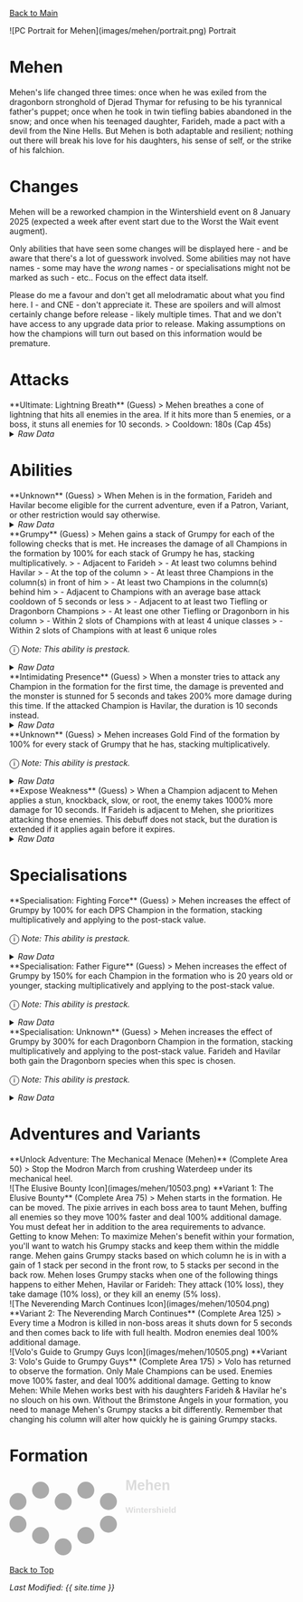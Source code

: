 [Back to Main](index.md)

<span class="championPortraitsRow">
    <span class="championPortraitsColumn">
        <span class="championPortraitsImage">
            ![PC Portrait for Mehen](images/mehen/portrait.png)
        </span>
        <span>
        Portrait
        </span>
    </span>
</span>

# Mehen

Mehen's life changed three times: once when he was exiled from the dragonborn stronghold of Djerad Thymar for refusing to be his tyrannical father's puppet; once when he took in twin tiefling babies abandoned in the snow; and once when his teenaged daughter, Farideh, made a pact with a devil from the Nine Hells. But Mehen is both adaptable and resilient; nothing out there will break his love for his daughters, his sense of self, or the strike of his falchion.

# Changes

Mehen will be a reworked champion in the Wintershield event on 8 January 2025 (expected a week after event start due to the Worst the Wait event augment).

Only abilities that have seen some changes will be displayed here - and be aware that there's a lot of guesswork involved. Some abilities may not have names - some may have the *wrong* names - or specialisations might not be marked as such - etc.. Focus on the effect data itself.

Please do me a favour and don't get all melodramatic about what you find here. I - and CNE - don't appreciate it. These are spoilers and will almost certainly change before release - likely multiple times. That and we don't have access to any upgrade data prior to release. Making assumptions on how the champions will turn out based on this information would be premature.

# Attacks

<div markdown="1" class="abilityBorder"><div markdown="1" class="abilityBorderInner">
**Ultimate: Lightning Breath** (Guess)
> Mehen breathes a cone of lightning that hits all enemies in the area. If it hits more than 5 enemies, or a boss, it stuns all enemies for 10 seconds.  
> Cooldown: 180s (Cap 45s)
<details><summary><em>Raw Data</em></summary>
<p>
<pre>
{
    "id": 826,
    "name": "Lightning Breath",
    "description": "Mehen breathes a cone of lightning that hits and potentially stuns all enemies.",
    "long_description": "Mehen breathes a cone of lightning that hits all enemies in the area. If it hits more than 5 enemies, or a boss, it stuns all enemies for 10 seconds.",
    "graphic_id": 10502,
    "target": "all",
    "num_targets": 1,
    "aoe_radius": 0,
    "damage_modifier": 0.03,
    "cooldown": 180,
    "animations": [
        {
            "type": "mehen_ultimate_v2",
            "jump_to_target": true,
            "target_offset_x": -300,
            "stun_duration": 10,
            "monsters_hit_requirement": 6
        }
    ],
    "tags": [
        "ranged",
        "cone",
        "ultimate"
    ],
    "damage_types": [
        "magic"
    ]
}
</pre>
</p>
</details>
</div></div>

# Abilities

<div markdown="1" class="abilityBorder"><div markdown="1" class="abilityBorderInner">
**Unknown** (Guess)
> When Mehen is in the formation, Farideh and Havilar become eligible for the current adventure, even if a Patron, Variant, or other restriction would say otherwise.
<details><summary><em>Raw Data</em></summary>
<p>
<pre>
{
    "id": 2181,
    "flavour_text": "",
    "description": {
        "desc": "When Mehen is in the formation, Farideh and Havilar become eligible for the current adventure, even if a Patron, Variant, or other restriction would say otherwise."
    },
    "effect_keys": [
        {
            "off_when_benched": true,
            "effect_string": "force_allow_hero",
            "hero_ids": [
                33,
                56
            ]
        },
        {
            "off_when_benched": true,
            "effect_string": "do_nothing,0",
            "targets": [
                "all"
            ],
            "filter_targets": [
                {
                    "type": "hero_expr",
                    "hero_expr": "hero_id==33 || hero_id==56"
                }
            ],
            "hero_ids": [
                33,
                56
            ]
        }
    ],
    "requirements": "",
    "graphic_id": 10496,
    "large_graphic_id": 10492,
    "properties": {
        "owner_use_outgoing_description": true
    }
}
</pre>
</p>
</details>
</div></div>

<div markdown="1" class="abilityBorder"><div markdown="1" class="abilityBorderInner">
**Grumpy** (Guess)
> Mehen gains a stack of Grumpy for each of the following checks that is met. He increases the damage of all Champions in the formation by 100% for each stack of Grumpy he has, stacking multiplicatively.
> - Adjacent to Farideh
> - At least two columns behind Havilar
> - At the top of the column
> - At least three Champions in the column(s) in front of him
> - At least two Champions in the column(s) behind him
> - Adjacent to Champions with an average base attack cooldown of 5 seconds or less
> - Adjacent to at least two Tiefling or Dragonborn Champions
> - At least one other Tiefling or Dragonborn in his column
> - Within 2 slots of Champions with at least 4 unique classes
> - Within 2 slots of Champions with at least 6 unique roles

<span style="font-size:1.2em;">ⓘ</span> *Note: This ability is prestack.*
<details><summary><em>Raw Data</em></summary>
<p>
<pre>
{
    "id": 2182,
    "flavour_text": "",
    "description": {
        "desc": "Mehen gains a stack of Grumpy for each of the following checks that is met. He increases the damage of all Champions in the formation by $amount% for each stack of Grumpy he has, stacking multiplicatively.",
        "post": {
            "conditions": [
                {
                    "condition": "not static_desc",
                    "desc": "^^$stacks_from_effect_key_stacks_desc"
                }
            ]
        }
    },
    "effect_keys": [
        {
            "effect_string": "pre_stack_amount,100"
        },
        {
            "effect_string": "global_dps_multiplier_mult,0",
            "amount_expr": "upgrade_amount(16146,0)",
            "amount_func": "mult",
            "stack_func": "per_other_stack_count",
            "per_other_stack_count_upgrade_id": 16146,
            "per_other_stack_count_effect_key_index": 13,
            "amount_updated_listeners": [
                "slot_changed",
                "upgrade_unlocked",
                "feat_changed",
                "hero_tags_changed"
            ],
            "show_bonus": true,
            "off_when_benched": true
        },
        {
            "effect_string": "mehen_grumpy_stack",
            "amount_func": "add",
            "stack_func": "per_hero_attribute",
            "per_hero_expr": "hero_id==33",
            "per_hero_targets": [
                {
                    "type": "adj"
                }
            ],
            "post_process_expr": "min(1,input)",
            "amount_updated_listeners": [
                "slot_changed"
            ],
            "condition_description": "Adjacent to Farideh",
            "index": 1
        },
        {
            "effect_string": "mehen_grumpy_stack",
            "amount_func": "add",
            "stack_func": "per_hero_attribute",
            "per_hero_expr": "hero_id==56",
            "per_hero_targets": [
                {
                    "type": "slot_if_expr",
                    "if_expr": "col<(base_col-1)"
                }
            ],
            "post_process_expr": "min(1,input)",
            "amount_updated_listeners": [
                "slot_changed"
            ],
            "condition_description": "At least two columns behind Havilar",
            "index": 2
        },
        {
            "effect_string": "mehen_grumpy_stack",
            "amount_func": "add",
            "stack_func": "per_hero_attribute",
            "per_hero_expr": "hero_id==110",
            "per_hero_targets": [
                {
                    "type": "col_top"
                }
            ],
            "post_process_expr": "min(1,input)",
            "amount_updated_listeners": [
                "slot_changed"
            ],
            "condition_description": "At the top of the column",
            "index": 3
        },
        {
            "effect_string": "mehen_grumpy_stack",
            "amount_func": "add",
            "stack_func": "per_hero_attribute",
            "per_hero_expr": "true",
            "per_hero_targets": [
                {
                    "type": "slot_if_expr",
                    "if_expr": "col<base_col"
                }
            ],
            "post_process_expr": "as_int(input>=3)",
            "amount_updated_listeners": [
                "slot_changed"
            ],
            "condition_description": "At least three Champions in the column(s) in front of him",
            "index": 4
        },
        {
            "effect_string": "mehen_grumpy_stack",
            "amount_func": "add",
            "stack_func": "per_hero_attribute",
            "per_hero_expr": "true",
            "per_hero_targets": [
                {
                    "type": "slot_if_expr",
                    "if_expr": "col>base_col"
                }
            ],
            "post_process_expr": "as_int(input>=2)",
            "amount_updated_listeners": [
                "slot_changed"
            ],
            "condition_description": "At least two Champions in the column(s) behind him",
            "index": 5
        },
        {
            "effect_string": "mehen_grumpy_stack",
            "amount_func": "add",
            "stack_func": "per_hero_attribute",
            "per_hero_expr": "base_attack_cooldown",
            "per_hero_targets": [
                {
                    "type": "adj"
                }
            ],
            "post_process_expr": "as_int((num_targets > 0) && (input_as_double/max(1,num_targets))<=5)",
            "amount_updated_listeners": [
                "slot_changed"
            ],
            "condition_description": "Adjacent to Champions with an average base attack cooldown of 5 seconds or less",
            "index": 6
        },
        {
            "effect_string": "mehen_grumpy_stack",
            "amount_func": "add",
            "stack_func": "per_hero_attribute",
            "per_hero_expr": "HasTag(`tiefling`)||HasTag(`dragonborn`)",
            "per_hero_targets": [
                {
                    "type": "adj"
                }
            ],
            "post_process_expr": "as_int(input>=2)",
            "amount_updated_listeners": [
                "slot_changed",
                "hero_tags_changed"
            ],
            "condition_description": "Adjacent to at least two Tiefling or Dragonborn Champions",
            "index": 7
        },
        {
            "effect_string": "mehen_grumpy_stack",
            "amount_func": "add",
            "stack_func": "per_hero_attribute",
            "per_hero_expr": "HasTag(`tiefling`)||HasTag(`dragonborn`)",
            "per_hero_targets": [
                {
                    "type": "slot_if_expr",
                    "if_expr": "col==base_col"
                }
            ],
            "post_process_expr": "as_int(input>=2)",
            "amount_updated_listeners": [
                "slot_changed",
                "hero_tags_changed"
            ],
            "condition_description": "At least one other Tiefling or Dragonborn in his column",
            "index": 8
        },
        {
            "effect_string": "mehen_grumpy_stack",
            "amount_func": "add",
            "stack_func": "per_unique_class",
            "target": "distance",
            "distance": 2,
            "self": false,
            "amount_updated_listeners": [
                "slot_changed"
            ],
            "post_process_expr": "as_int(input>=4)",
            "condition_description": "Within 2 slots of Champions with at least 4 unique classes",
            "index": 9
        },
        {
            "effect_string": "mehen_grumpy_stack",
            "amount_func": "add",
            "stack_func": "per_unique_role",
            "target": "distance",
            "distance": 2,
            "self": false,
            "amount_updated_listeners": [
                "slot_changed"
            ],
            "post_process_expr": "as_int(input>=6)",
            "condition_description": "Within 2 slots of Champions with at least 6 unique roles",
            "index": 10
        },
        {
            "effect_string": "expression_on_trigger,area_complete",
            "per_trigger_expr": "AppendToSaveStat(`mehen_grumpy_areas`, false, trigger_count * as_int(GetUpgradeStacks(16146, 1) >= 10))"
        },
        {
            "effect_string": "stacks_from_effect_key_stacks",
            "effect_key_name": "mehen_grumpy_stack",
            "stacks_on_trigger": "will_stack_manually",
            "off_when_benched": true
        }
    ],
    "requirements": "",
    "graphic_id": 10499,
    "large_graphic_id": 10495,
    "properties": {
        "is_formation_ability": true,
        "formation_circle_icon": true,
        "owner_use_outgoing_description": true,
        "indexed_effect_properties": true,
        "per_effect_index_bonuses": true,
        "default_bonus_index": 0
    }
}
</pre>
</p>
</details>
</div></div>

<div markdown="1" class="abilityBorder"><div markdown="1" class="abilityBorderInner">
**Intimidating Presence** (Guess)
> When a monster tries to attack any Champion in the formation for the first time, the damage is prevented and the monster is stunned for 5 seconds and takes 200% more damage during this time. If the attacked Champion is Havilar, the duration is 10 seconds instead.
<details><summary><em>Raw Data</em></summary>
<p>
<pre>
{
    "id": 2183,
    "flavour_text": "",
    "description": {
        "desc": "When a monster tries to attack any Champion in the formation for the first time, the damage is prevented and the monster is stunned for $stun_duration seconds and takes $amount% more damage during this time. If the attacked Champion is Havilar, the duration is $buffed_stun_duration seconds instead."
    },
    "effect_keys": [
        {
            "effect_string": "mehen_intimidating_presence,200",
            "havilar_hero_id": 56,
            "stun_duration": 5,
            "buffed_stun_duration": 10,
            "debuff": {
                "effect_string": "increase_monster_damage,0",
                "amount_expr": "upgrade_amount(16147,0)",
                "active_graphic_id": 25440,
                "active_graphic_y": -20,
                "for_time": 5
            },
            "deal_no_damage_effect": {
                "effect_string": "next_attack_deals_no_damage"
            },
            "off_when_benched": true
        }
    ],
    "requirements": "",
    "graphic_id": 25292,
    "large_graphic_id": 25290,
    "properties": {
        "is_formation_ability": true,
        "formation_circle_icon": false,
        "owner_use_outgoing_description": true,
        "indexed_effect_properties": true,
        "per_effect_index_bonuses": true,
        "default_bonus_index": 0,
        "retain_on_slot_changed": true
    }
}
</pre>
</p>
</details>
</div></div>

<div markdown="1" class="abilityBorder"><div markdown="1" class="abilityBorderInner">
**Unknown** (Guess)
> Mehen increases Gold Find of the formation by 100% for every stack of Grumpy that he has, stacking multiplicatively.

<span style="font-size:1.2em;">ⓘ</span> *Note: This ability is prestack.*
<details><summary><em>Raw Data</em></summary>
<p>
<pre>
{
    "id": 2184,
    "flavour_text": "",
    "description": {
        "desc": "Mehen increases Gold Find of the formation by $amount% for every stack of Grumpy that he has, stacking multiplicatively."
    },
    "effect_keys": [
        {
            "effect_string": "pre_stack_amount,100"
        },
        {
            "effect_string": "gold_multiplier_mult,0",
            "amount_expr": "upgrade_amount(16148,0)",
            "amount_func": "mult",
            "stack_func": "per_other_stack_count",
            "per_other_stack_count_upgrade_id": 16146,
            "per_other_stack_count_effect_key_index": 13,
            "amount_updated_listeners": [
                "slot_changed",
                "upgrade_unlocked",
                "feat_changed",
                "hero_tags_changed"
            ],
            "show_bonus": true,
            "off_when_benched": true
        }
    ],
    "requirements": "",
    "graphic_id": 10497,
    "large_graphic_id": 10493,
    "properties": {
        "is_formation_ability": true,
        "formation_circle_icon": false,
        "owner_use_outgoing_description": true,
        "indexed_effect_properties": true,
        "per_effect_index_bonuses": true,
        "default_bonus_index": 0
    }
}
</pre>
</p>
</details>
</div></div>

<div markdown="1" class="abilityBorder"><div markdown="1" class="abilityBorderInner">
**Expose Weakness** (Guess)
> When a Champion adjacent to Mehen applies a stun, knockback, slow, or root, the enemy takes 1000% more damage for 10 seconds. If Farideh is adjacent to Mehen, she prioritizes attacking those enemies. This debuff does not stack, but the duration is extended if it applies again before it expires.
<details><summary><em>Raw Data</em></summary>
<p>
<pre>
{
    "id": 2185,
    "flavour_text": "",
    "description": {
        "desc": "When a Champion adjacent to Mehen applies a stun, knockback, slow, or root, the enemy takes $amount% more damage for $debuff_duration seconds. If Farideh is adjacent to Mehen, she prioritizes attacking those enemies. This debuff does not stack, but the duration is extended if it applies again before it expires."
    },
    "effect_keys": [
        {
            "effect_string": "mehen_expose_weakness,1000",
            "debuff_duration": 10,
            "debuff": {
                "effect_string": "increase_monster_damage,0",
                "amount_expr": "upgrade_amount(16149,0)",
                "active_graphic_id": 25439,
                "active_graphic_y": -50,
                "for_time": 10
            },
            "targets": [
                "adj"
            ],
            "off_when_benched": false
        },
        {
            "effect_string": "outgoing_description",
            "targets": [
                "adj"
            ],
            "off_when_benched": false
        }
    ],
    "requirements": "",
    "graphic_id": 25291,
    "large_graphic_id": 25289,
    "properties": {
        "is_formation_ability": true,
        "formation_circle_icon": true,
        "owner_use_outgoing_description": true,
        "indexed_effect_properties": true,
        "per_effect_index_bonuses": true,
        "default_bonus_index": 0,
        "use_outgoing_description": true,
        "retain_on_slot_changed": true
    }
}
</pre>
</p>
</details>
</div></div>

# Specialisations

<div markdown="1" class="abilityBorder"><div markdown="1" class="abilityBorderInner">
**Specialisation: Fighting Force** (Guess)
> Mehen increases the effect of Grumpy by 100% for each DPS Champion in the formation, stacking multiplicatively and applying to the post-stack value.

<span style="font-size:1.2em;">ⓘ</span> *Note: This ability is prestack.*
<details><summary><em>Raw Data</em></summary>
<p>
<pre>
{
    "id": 2186,
    "flavour_text": "",
    "description": {
        "desc": "Mehen increases the effect of Grumpy by $amount% for each DPS Champion in the formation, stacking multiplicatively and applying to the post-stack value."
    },
    "effect_keys": [
        {
            "effect_string": "pre_stack,100",
            "off_when_benched": true
        },
        {
            "effect_string": "buff_upgrade,0,16146,1",
            "amount_expr": "upgrade_amount(16150,0)",
            "amount_func": "mult",
            "stack_func": "per_hero_attribute",
            "per_hero_expr": "as_int(HasTag(`dps`))",
            "show_bonus": true,
            "amount_updated_listeners": [
                "slot_changed",
                "hero_tags_changed"
            ],
            "off_when_benched": true
        }
    ],
    "requirements": "",
    "graphic_id": 0,
    "large_graphic_id": 0,
    "properties": {
        "is_formation_ability": true,
        "formation_circle_icon": false,
        "owner_use_outgoing_description": true,
        "indexed_effect_properties": true,
        "per_effect_index_bonuses": true,
        "default_bonus_index": 0,
        "spec_option_post_apply_info": "Champions in Formation Targeted: $num_stacks___2"
    }
}
</pre>
</p>
</details>
</div></div>

<div markdown="1" class="abilityBorder"><div markdown="1" class="abilityBorderInner">
**Specialisation: Father Figure** (Guess)
> Mehen increases the effect of Grumpy by 150% for each Champion in the formation who is 20 years old or younger, stacking multiplicatively and applying to the post-stack value.

<span style="font-size:1.2em;">ⓘ</span> *Note: This ability is prestack.*
<details><summary><em>Raw Data</em></summary>
<p>
<pre>
{
    "id": 2187,
    "flavour_text": "",
    "description": {
        "desc": "Mehen increases the effect of Grumpy by $amount% for each Champion in the formation who is 20 years old or younger, stacking multiplicatively and applying to the post-stack value."
    },
    "effect_keys": [
        {
            "effect_string": "pre_stack,150",
            "off_when_benched": true
        },
        {
            "effect_string": "buff_upgrade,0,16146,1",
            "amount_expr": "upgrade_amount(16151,0)",
            "amount_func": "mult",
            "stack_func": "per_hero_attribute",
            "per_hero_expr": "age<=20",
            "per_hero_targets": [
                {
                    "type": "except_heroes",
                    "hero_ids": [
                        146
                    ],
                    "only_in_formation": true
                }
            ],
            "show_bonus": true,
            "amount_updated_listeners": [
                "slot_changed"
            ],
            "off_when_benched": true
        }
    ],
    "requirements": "",
    "graphic_id": 0,
    "large_graphic_id": 0,
    "properties": {
        "is_formation_ability": true,
        "formation_circle_icon": false,
        "owner_use_outgoing_description": true,
        "indexed_effect_properties": true,
        "per_effect_index_bonuses": true,
        "default_bonus_index": 0,
        "spec_option_post_apply_info": "Champions in Formation Targeted: $num_stacks___2"
    }
}
</pre>
</p>
</details>
</div></div>

<div markdown="1" class="abilityBorder"><div markdown="1" class="abilityBorderInner">
**Specialisation: Unknown** (Guess)
> Mehen increases the effect of Grumpy by 300% for each Dragonborn Champion in the formation, stacking multiplicatively and applying to the post-stack value. Farideh and Havilar both gain the Dragonborn species when this spec is chosen.

<span style="font-size:1.2em;">ⓘ</span> *Note: This ability is prestack.*
<details><summary><em>Raw Data</em></summary>
<p>
<pre>
{
    "id": 2188,
    "flavour_text": "",
    "description": {
        "desc": "Mehen increases the effect of Grumpy by $amount% for each Dragonborn Champion in the formation, stacking multiplicatively and applying to the post-stack value. Farideh and Havilar both gain the Dragonborn species when this spec is chosen."
    },
    "effect_keys": [
        {
            "effect_string": "pre_stack,300",
            "off_when_benched": true
        },
        {
            "effect_string": "buff_upgrade,0,16146,1",
            "amount_expr": "upgrade_amount(16152,0)",
            "amount_func": "mult",
            "stack_func": "per_hero_attribute",
            "per_hero_expr": "as_int(HasTag(`dragonborn`))",
            "show_bonus": true,
            "amount_updated_listeners": [
                "slot_changed",
                "hero_tags_changed"
            ],
            "off_when_benched": true
        },
        {
            "effect_string": "add_hero_tags,0,dragonborn",
            "off_when_benched": true,
            "targets": [
                "all"
            ],
            "filter_targets": [
                {
                    "type": "hero_ids",
                    "hero_ids": [
                        33,
                        56
                    ]
                }
            ],
            "hide_amount_rate": true
        }
    ],
    "requirements": "",
    "graphic_id": 0,
    "large_graphic_id": 0,
    "properties": {
        "is_formation_ability": true,
        "formation_circle_icon": false,
        "owner_use_outgoing_description": true,
        "indexed_effect_properties": true,
        "per_effect_index_bonuses": true,
        "default_bonus_index": 0,
        "spec_option_post_apply_info": "Champions in Formation Targeted: $num_stacks___2"
    }
}
</pre>
</p>
</details>
</div></div>

# Adventures and Variants

<div markdown="1" class="abilityBorder"><div markdown="1" class="abilityBorderInner">
**Unlock Adventure: The Mechanical Menace (Mehen)** (Complete Area 50)
> Stop the Modron March from crushing Waterdeep under its mechanical heel.
</div></div>
<div markdown="1" class="abilityBorder"><div markdown="1" class="abilityBorderInner">
![The Elusive Bounty Icon](images/mehen/10503.png) **Variant 1: The Elusive Bounty** (Complete Area 75)
> Mehen starts in the formation. He can be moved. The pixie arrives in each boss area to taunt Mehen, buffing all enemies so they move 100% faster and deal 100% additional damage. You must defeat her in addition to the area requirements to advance. Getting to know Mehen: To maximize Mehen's benefit within your formation, you'll want to watch his Grumpy stacks and keep them within the middle range. Mehen gains Grumpy stacks based on which column he is in with a gain of 1 stack per second in the front row, to 5 stacks per second in the back row. Mehen loses Grumpy stacks when one of the following things happens to either Mehen, Havilar or Farideh: They attack (10% loss), they take damage (10% loss), or they kill an enemy (5% loss).
</div></div>
<div markdown="1" class="abilityBorder"><div markdown="1" class="abilityBorderInner">
![The Neverending March Continues Icon](images/mehen/10504.png) **Variant 2: The Neverending March Continues** (Complete Area 125)
> Every time a Modron is killed in non-boss areas it shuts down for 5 seconds and then comes back to life with full health. Modron enemies deal 100% additional damage.
</div></div>
<div markdown="1" class="abilityBorder"><div markdown="1" class="abilityBorderInner">
![Volo's Guide to Grumpy Guys Icon](images/mehen/10505.png) **Variant 3: Volo's Guide to Grumpy Guys** (Complete Area 175)
> Volo has returned to observe the formation. Only Male Champions can be used. Enemies move 100% faster, and deal 100% additional damage. Getting to know Mehen: While Mehen works best with his daughters Farideh & Havilar he's no slouch on his own. Without the Brimstone Angels in your formation, you need to manage Mehen's Grumpy stacks a bit differently. Remember that changing his column will alter how quickly he is gaining Grumpy stacks.
</div></div>

# Formation

<span class="formationBorder">
    <svg xmlns="http://www.w3.org/2000/svg" id="Mehen" fill="#aaa" data-formationName="Mehen" data-campaignName="Wintershield" width="299" height="140"><circle cx="175" cy="45" r="15"/><circle cx="175" cy="85" r="15"/><circle cx="135" cy="25" r="15"/><circle cx="135" cy="105" r="15"/><circle cx="95" cy="45" r="15"/><circle cx="95" cy="125" r="15"/><circle cx="55" cy="25" r="15"/><circle cx="55" cy="105" r="15"/><circle cx="15" cy="45" r="15"/><circle cx="15" cy="85" r="15"/><text x="205" y="25" fill="#dcdcdc" font-size="25" font-family="Arial" font-weight="bold">Mehen</text><text x="205" y="65" fill="#dcdcdc" font-size="15" font-family="Arial" font-weight="bold">Wintershield</text></svg>
</span>

[Back to Top](#top)

*Last Modified: {{ site.time }}*